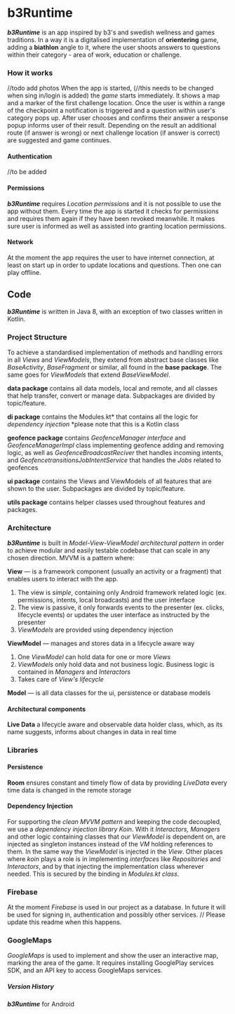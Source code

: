 # b3Runtime

***b3Runtime*** is an app inspired by b3's and swedish wellness and games traditions. In a way it is a digitalised 
implementation of **orientering** game, adding a **biathlon** angle to it, where the user shoots answers to questions 
within their category - area of work, education or challenge.

### How it works
//todo add photos
When the app is started, (//this needs to be changed when sing in/login is added) the *game* starts immediately. 
It shows a map and a marker of the first challenge location. Once the user is within a range of the checkpoint a notification
is triggered and a question within user's category pops up. After user chooses and confirms their answer a response 
popup informs user of their result. Depending on the result an additional route (if answer is wrong) or next challenge 
location (if answer is correct) are suggested and game continues.

#### Authentication
//to be added

#### Permissions
***b3Runtime*** requires *Location permissions* and it is not possible to use the app without them. 
Every time the app is started it checks for permissions and requires them again if they have been revoked 
meanwhile. It makes sure user is informed as well as assisted into granting location permissions.

#### Network
At the moment the app requires the user to have internet connection, at least on start up in order to 
update locations and questions. Then one can play offline.

## Code
***b3Runtime*** is written in Java 8, with an exception of two classes written in Kotlin. 

### Project Structure
To achieve a standardised implementation of methods and handling errors in all *Views* and *ViewModels*,
they extend from abstract base classes like *BaseActivity*, *BaseFragment* or similar, all found in 
the **base package**. The same goes for *ViewModels* that extend *BaseViewModel*.

**data package** contains all data models, local and remote, and all classes that help transfer, convert or manage data. 
Subpackages are divided by topic/feature. 

**di package** contains the Modules.kt* that contains all the logic for *dependency injection*
*please note that this is a Kotlin class

**geofence package** contains *GeofenceManager interface* and *GeofenceManagerImpl* class implementing geofence adding
 and removing logic, as well as *GeofenceBroadcastReciver* thet handles incoming intents, and *GeofencetransitionsJobIntentService*
 that handles the *Jobs* related to geofences

**ui package** contains the Views and ViewModels of all features that are shown to the user. Subpackages 
are divided by topic/feature.

**utils package** contains helper classes used throughout features and packages.

### Architecture
***b3Runtime*** is built in *Model-View-ViewModel architectural pattern* in order to achieve modular and easily testable 
codebase that can scale in any chosen direction. MVVM is a pattern where:

**View** —  is a framework component (usually an activity or a fragment) that enables users to interact with the app.
1. The view is *simple*, containing only Android framework related logic (ex. permissions, intents, local broadcasts) 
and the user interface
2. The view is passive, it only forwards events to the presenter (ex. clicks, lifecycle events) or updates the user 
interface as instructed by the presenter
3. *ViewModels*  are provided using dependency injection
 
**ViewModel** — manages and stores data in a lifecycle aware way
1. One *ViewModel* can hold data for one or more *Views*
2. *ViewModels* only hold data and not business logic. Business logic is contained in *Managers* and *Interactors*
3. Takes care of *View's lifecycle*

**Model** — is all data classes for the ui, persistence or database models

#### Architectural components
**Live Data** a lifecycle aware and observable data holder class, which, as its name suggests, informs about 
changes in data in real time

### Libraries
#### Persistence
**Room** ensures constant and timely flow of data by providing *LiveData* every time data is changed in the remote storage

#### Dependency Injection
For supporting the *clean MVVM pattern* and keeping the code decoupled, we use a *dependency injection library Koin*. 
With it *Interactors, Managers* and other logic containing classes that our *ViewModel* is dependent on, are injected
as singleton instances instead of the *VM* holding references to them. In the same way the *ViewModel* is injected in the *View*.
Other places where *koin* plays a role is in implementing *interfaces* like *Repositories* and *Interactors*,
and by that injecting the implementation class wherever needed. This is secured by the binding in *Modules.kt class*.

### Firebase
At the moment *Firebase* is used in our project as a database. 
In future it will be used for signing in, authentication and possibly other services.
// Please update this readme when this happens.

### GoogleMaps
*GoogleMaps* is used to implement and show the user an interactive map, marking the area of the game. It requires 
installing GooglePlay services SDK, and an API key to access GoogleMaps services.

##### Version History
***b3Runtime*** for Android